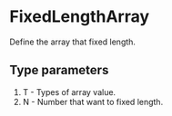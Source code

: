 # FixedLengthArray

Define the array that fixed length.

## Type parameters
1. T - Types of array value.
2. N - Number that want to fixed length.
